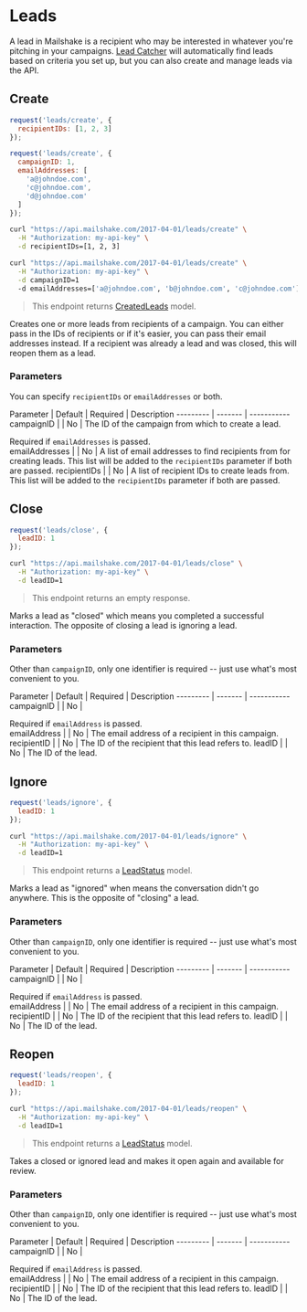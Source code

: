 # Leads

A lead in Mailshake is a recipient who may be interested in whatever you're pitching in your campaigns. [Lead Catcher](https://mailshake.com/lead-catcher/) will automatically find leads based on criteria you set up, but you can also create and manage leads via the API.

## Create

```javascript
request('leads/create', {
  recipientIDs: [1, 2, 3]
});

request('leads/create', {
  campaignID: 1,
  emailAddresses: [
    'a@johndoe.com',
    'c@johndoe.com',
    'd@johndoe.com'
  ]
});
```

```bash
curl "https://api.mailshake.com/2017-04-01/leads/create" \
  -H "Authorization: my-api-key" \
  -d recipientIDs=[1, 2, 3]

curl "https://api.mailshake.com/2017-04-01/leads/create" \
  -H "Authorization: my-api-key" \
  -d campaignID=1
  -d emailAddresses=['a@johndoe.com', 'b@johndoe.com', 'c@johndoe.com']
```

> This endpoint returns [CreatedLeads](#CreatedLeads) model.

Creates one or more leads from recipients of a campaign. You can either pass in the IDs of recipients or if it's easier, you can pass their email addresses instead. If a recipient was already a lead and was closed, this will reopen them as a lead.

### Parameters

You can specify `recipientIDs` or `emailAddresses` or both.

Parameter | Default | Required | Description
--------- | ------- | -----------
campaignID |  | No | The ID of the campaign from which to create a lead. <aside class="warning">Required if `emailAddresses` is passed.</aside>
emailAddresses |  | No | A list of email addresses to find recipients from for creating leads. This list will be added to the `recipientIDs` parameter if both are passed.
recipientIDs |  | No | A list of recipient IDs to create leads from. This list will be added to the `recipientIDs` parameter if both are passed.

## Close

```javascript
request('leads/close', {
  leadID: 1
});
```

```bash
curl "https://api.mailshake.com/2017-04-01/leads/close" \
  -H "Authorization: my-api-key" \
  -d leadID=1
```

> This endpoint returns an empty response.

Marks a lead as "closed" which means you completed a successful interaction. The opposite of closing a lead is ignoring a lead.

### Parameters

Other than `campaignID`, only one identifier is required -- just use what's most convenient to you.

Parameter | Default | Required | Description
--------- | ------- | -----------
campaignID |  | No | <aside class="warning">Required if `emailAddress` is passed.</aside>
emailAddress | | No | The email address of a recipient in this campaign.
recipientID | | No | The ID of the recipient that this lead refers  to.
leadID | | No | The ID of the lead.

## Ignore

```javascript
request('leads/ignore', {
  leadID: 1
});
```

```bash
curl "https://api.mailshake.com/2017-04-01/leads/ignore" \
  -H "Authorization: my-api-key" \
  -d leadID=1
```

> This endpoint returns a [LeadStatus](#LeadStatus) model.

Marks a lead as "ignored" when means the conversation didn't go anywhere. This is the opposite of "closing" a lead.

### Parameters

Other than `campaignID`, only one identifier is required -- just use what's most convenient to you.

Parameter | Default | Required | Description
--------- | ------- | -----------
campaignID |  | No | <aside class="warning">Required if `emailAddress` is passed.</aside>
emailAddress | | No | The email address of a recipient in this campaign.
recipientID | | No | The ID of the recipient that this lead refers  to.
leadID | | No | The ID of the lead.

## Reopen

```javascript
request('leads/reopen', {
  leadID: 1
});
```

```bash
curl "https://api.mailshake.com/2017-04-01/leads/reopen" \
  -H "Authorization: my-api-key" \
  -d leadID=1
```

> This endpoint returns a [LeadStatus](#LeadStatus) model.

Takes a closed or ignored lead and makes it open again and available for review.

### Parameters

Other than `campaignID`, only one identifier is required -- just use what's most convenient to you.

Parameter | Default | Required | Description
--------- | ------- | -----------
campaignID |  | No | <aside class="warning">Required if `emailAddress` is passed.</aside>
emailAddress | | No | The email address of a recipient in this campaign.
recipientID | | No | The ID of the recipient that this lead refers  to.
leadID | | No | The ID of the lead.
